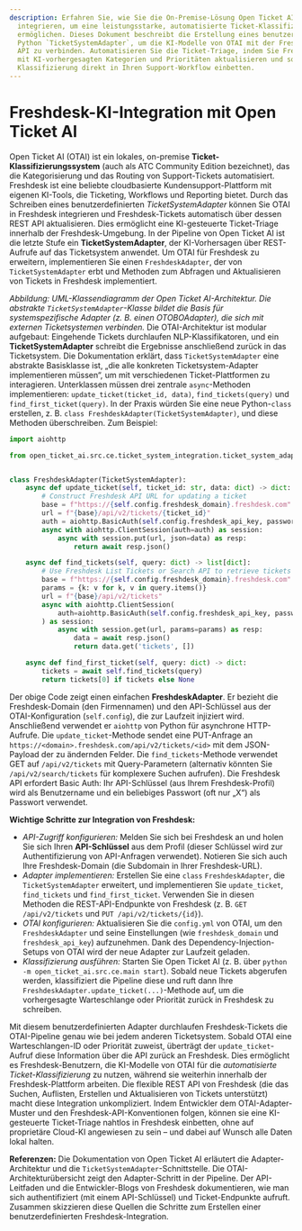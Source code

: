 ```yaml
---
description: Erfahren Sie, wie Sie die On-Premise-Lösung Open Ticket AI (OTAI) in Freshdesk
  integrieren, um eine leistungsstarke, automatisierte Ticket-Klassifizierung zu
  ermöglichen. Dieses Dokument beschreibt die Erstellung eines benutzerdefinierten
  Python `TicketSystemAdapter`, um die KI-Modelle von OTAI mit der Freshdesk REST
  API zu verbinden. Automatisieren Sie die Ticket-Triage, indem Sie Freshdesk-Tickets
  mit KI-vorhergesagten Kategorien und Prioritäten aktualisieren und so eine intelligente
  Klassifizierung direkt in Ihren Support-Workflow einbetten.
---
```

# Freshdesk-KI-Integration mit Open Ticket AI

Open Ticket AI (OTAI) ist ein lokales, on-premise **Ticket-Klassifizierungssystem** (auch als ATC Community Edition bezeichnet), das die Kategorisierung und das Routing von Support-Tickets automatisiert. Freshdesk ist eine beliebte cloudbasierte Kundensupport-Plattform mit eigenen KI-Tools, die Ticketing, Workflows und Reporting bietet. Durch das Schreiben eines benutzerdefinierten *TicketSystemAdapter* können Sie OTAI in Freshdesk integrieren und Freshdesk-Tickets automatisch über dessen REST API aktualisieren. Dies ermöglicht eine KI-gesteuerte Ticket-Triage innerhalb der Freshdesk-Umgebung. In der Pipeline von Open Ticket AI ist die letzte Stufe ein **TicketSystemAdapter**, der KI-Vorhersagen über REST-Aufrufe auf das Ticketsystem anwendet. Um OTAI für Freshdesk zu erweitern, implementieren Sie einen `FreshdeskAdapter`, der von `TicketSystemAdapter` erbt und Methoden zum Abfragen und Aktualisieren von Tickets in Freshdesk implementiert.

&#x20;*Abbildung: UML-Klassendiagramm der Open Ticket AI-Architektur. Die abstrakte `TicketSystemAdapter`-Klasse bildet die Basis für systemspezifische Adapter (z. B. einen OTOBOAdapter), die sich mit externen Ticketsystemen verbinden.* Die OTAI-Architektur ist modular aufgebaut: Eingehende Tickets durchlaufen NLP-Klassifikatoren, und ein **TicketSystemAdapter** schreibt die Ergebnisse anschließend zurück in das Ticketsystem. Die Dokumentation erklärt, dass `TicketSystemAdapter` eine abstrakte Basisklasse ist, „die alle konkreten Ticketsystem-Adapter implementieren müssen“, um mit verschiedenen Ticket-Plattformen zu interagieren. Unterklassen müssen drei zentrale `async`-Methoden implementieren: `update_ticket(ticket_id, data)`, `find_tickets(query)` und `find_first_ticket(query)`. In der Praxis würden Sie eine neue Python-`class` erstellen, z. B. `class FreshdeskAdapter(TicketSystemAdapter)`, und diese Methoden überschreiben. Zum Beispiel:

```python
import aiohttp

from open_ticket_ai.src.ce.ticket_system_integration.ticket_system_adapter import TicketSystemAdapter


class FreshdeskAdapter(TicketSystemAdapter):
    async def update_ticket(self, ticket_id: str, data: dict) -> dict:
        # Construct Freshdesk API URL for updating a ticket
        base = f"https://{self.config.freshdesk_domain}.freshdesk.com"
        url = f"{base}/api/v2/tickets/{ticket_id}"
        auth = aiohttp.BasicAuth(self.config.freshdesk_api_key, password="X")
        async with aiohttp.ClientSession(auth=auth) as session:
            async with session.put(url, json=data) as resp:
                return await resp.json()

    async def find_tickets(self, query: dict) -> list[dict]:
        # Use Freshdesk List Tickets or Search API to retrieve tickets matching query
        base = f"https://{self.config.freshdesk_domain}.freshdesk.com"
        params = {k: v for k, v in query.items()}
        url = f"{base}/api/v2/tickets"
        async with aiohttp.ClientSession(
            auth=aiohttp.BasicAuth(self.config.freshdesk_api_key, password="X"),
        ) as session:
            async with session.get(url, params=params) as resp:
                data = await resp.json()
                return data.get('tickets', [])

    async def find_first_ticket(self, query: dict) -> dict:
        tickets = await self.find_tickets(query)
        return tickets[0] if tickets else None
```

Der obige Code zeigt einen einfachen **FreshdeskAdapter**. Er bezieht die Freshdesk-Domain (den Firmennamen) und den API-Schlüssel aus der OTAI-Konfiguration (`self.config`), die zur Laufzeit injiziert wird. Anschließend verwendet er `aiohttp` von Python für asynchrone HTTP-Aufrufe. Die `update_ticket`-Methode sendet eine PUT-Anfrage an `https://<domain>.freshdesk.com/api/v2/tickets/<id>` mit dem JSON-Payload der zu ändernden Felder. Die `find_tickets`-Methode verwendet GET auf `/api/v2/tickets` mit Query-Parametern (alternativ könnten Sie `/api/v2/search/tickets` für komplexere Suchen aufrufen). Die Freshdesk API erfordert Basic Auth: Ihr API-Schlüssel (aus Ihrem Freshdesk-Profil) wird als Benutzername und ein beliebiges Passwort (oft nur „X“) als Passwort verwendet.

**Wichtige Schritte zur Integration von Freshdesk:**

* *API-Zugriff konfigurieren:* Melden Sie sich bei Freshdesk an und holen Sie sich Ihren **API-Schlüssel** aus dem Profil (dieser Schlüssel wird zur Authentifizierung von API-Anfragen verwendet). Notieren Sie sich auch Ihre Freshdesk-Domain (die Subdomain in Ihrer Freshdesk-URL).
* *Adapter implementieren:* Erstellen Sie eine `class` `FreshdeskAdapter`, die `TicketSystemAdapter` erweitert, und implementieren Sie `update_ticket`, `find_tickets` und `find_first_ticket`. Verwenden Sie in diesen Methoden die REST-API-Endpunkte von Freshdesk (z. B. `GET /api/v2/tickets` und `PUT /api/v2/tickets/{id}`).
* *OTAI konfigurieren:* Aktualisieren Sie die `config.yml` von OTAI, um den `FreshdeskAdapter` und seine Einstellungen (wie `freshdesk_domain` und `freshdesk_api_key`) aufzunehmen. Dank des Dependency-Injection-Setups von OTAI wird der neue Adapter zur Laufzeit geladen.
* *Klassifizierung ausführen:* Starten Sie Open Ticket AI (z. B. über `python -m open_ticket_ai.src.ce.main start`). Sobald neue Tickets abgerufen werden, klassifiziert die Pipeline diese und ruft dann Ihre `FreshdeskAdapter.update_ticket(...)`-Methode auf, um die vorhergesagte Warteschlange oder Priorität zurück in Freshdesk zu schreiben.

Mit diesem benutzerdefinierten Adapter durchlaufen Freshdesk-Tickets die OTAI-Pipeline genau wie bei jedem anderen Ticketsystem. Sobald OTAI eine Warteschlangen-ID oder Priorität zuweist, überträgt der `update_ticket`-Aufruf diese Information über die API zurück an Freshdesk. Dies ermöglicht es Freshdesk-Benutzern, die KI-Modelle von OTAI für die *automatisierte Ticket-Klassifizierung* zu nutzen, während sie weiterhin innerhalb der Freshdesk-Plattform arbeiten. Die flexible REST API von Freshdesk (die das Suchen, Auflisten, Erstellen und Aktualisieren von Tickets unterstützt) macht diese Integration unkompliziert. Indem Entwickler dem OTAI-Adapter-Muster und den Freshdesk-API-Konventionen folgen, können sie eine KI-gesteuerte Ticket-Triage nahtlos in Freshdesk einbetten, ohne auf proprietäre Cloud-KI angewiesen zu sein – und dabei auf Wunsch alle Daten lokal halten.

**Referenzen:** Die Dokumentation von Open Ticket AI erläutert die Adapter-Architektur und die `TicketSystemAdapter`-Schnittstelle. Die OTAI-Architekturübersicht zeigt den Adapter-Schritt in der Pipeline. Der API-Leitfaden und die Entwickler-Blogs von Freshdesk dokumentieren, wie man sich authentifiziert (mit einem API-Schlüssel) und Ticket-Endpunkte aufruft. Zusammen skizzieren diese Quellen die Schritte zum Erstellen einer benutzerdefinierten Freshdesk-Integration.
